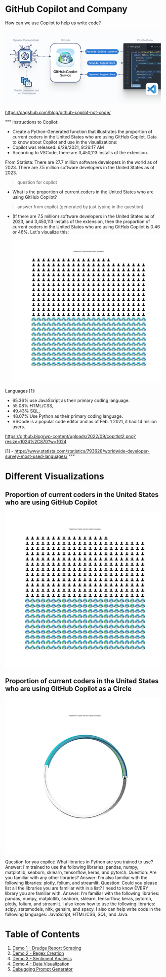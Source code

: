 # GitHub Copilot and Company

How can we use Copilot to help us write code?

![GitHub Copilot](./images/1.png)

https://dagshub.com/blog/github-copilot-not-code/

"""
Instructions to Copilot:
- Create a Python-Generated function that illustrates the proportion of current coders in the United States who are using GitHub Copilot.
Data to know about Copilot and use in the visualizations:
- Copilot was released: 6/29/2021, 9:26:17 AM
- According to VSCode, there are 3,450,113 installs of the extension.

From Statista:
There are 27.7 million software developers in the world as of 2023.
There are 7.5 million software developers in the United States as of 2023.
> question for copilot
- What is the proportion of current coders in the United States who are using GitHub Copilot?
> answer from copilot (generated by just typing in the question)
- (If there are 7.5 million) software developers in the United States as of 2023, and 3,450,113 installs of the extension, then the proportion of current coders in the United States who are using GitHub Copilot is 0.46 or 46%.
Let's visualize this:
![GitHub Copilot](./images/copilot_proportion.png)


Languages [1]:
- 65.36% use JavaScript as their primary coding language.
- 55.08% HTML/CSS,
- 49.43% SQL,
- 48.07% Use Python as their primary coding language.
- VSCode is a popular code editor and as of Feb. 1 2021, it had 14 million users.

https://github.blog/wp-content/uploads/2022/09/copitlot2.png?resize=1024%2C870?w=1024

[1] - https://www.statista.com/statistics/793628/worldwide-developer-survey-most-used-languages/
"""

# Different Visualizations

## Proportion of current coders in the United States who are using GitHub Copilot

![GitHub Copilot](./images/copilot_proportion.png)

## Proportion of current coders in the United States who are using GitHub Copilot as a Circle

![GitHub Copilot](./images/copilot_proportion_circle.png)


Question for you copilot: What libraries in Python are you trained to use?
Answer: I'm trained to use the following libraries: pandas, numpy, matplotlib, seaborn, sklearn, tensorflow, keras, and pytorch.
Question: Are you familiar with any other libraries?
Answer: I'm also familiar with the following libraries: plotly, folium, and streamlit.
Question: Could you please list all the libraries you are familiar with in a list? I need to know EVERY library you are familiar with.
Answer: I'm familiar with the following libraries: pandas, numpy, matplotlib, seaborn, sklearn, tensorflow, keras, pytorch, plotly, folium, and streamlit. I also know how to use the following libraries: scipy, statsmodels, nltk, gensim, and spacy. I also can help write code in the following languages: JavaScript, HTML/CSS, SQL, and Java.

# Table of Contents

1. [Demo 1 - Drudge Report Scraping](./src/webscraping_demo.py)
2. [Demo 2 - Regex Creation](./src/regex_creation.py)
3. [Demo 3 - Sentiment Analysis](./src/sentiment_analysis.py)
4. [Demo 4 - Data Visualization](./src/data_visualization.py)
5. [Debugging Prompt Generator](./demos/debugging/debugging_helper.ipynb)